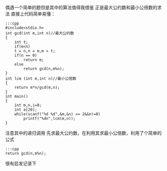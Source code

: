 <!--
.. title: 求最小公倍数（递归法）
.. slug: least-common-multiple
.. date: 2013-04-07T04:04:19+08:00
.. tags:
.. link:
.. description:
.. type: text
-->

偶遇一个简单的题但是其中的算法值得我借鉴   正是最大公约数和最小公倍数的求法  直接上代码简单易懂：

	:::cpp
	#include<stdio.h> 
	int gcd(int m,int n)//最大公约数 
	{ 
		int t; 
		if(m<n) 
		t = n,n = m,m = t; 
		if(n == 0)
			return m; 
		else
			return gcd(n,m%n); 
	} 
	int lcm (int m,int n)//最小公倍数 
	{ 
		return m*n/gcd(m,n); 
	} 
	int main() 
	{ 
		int m,n,i=0; 
		int a[20];
		while(scanf("%d %d",&m,&n) == 2&&n!=0) 
			printf("%dn",lcm(m,n));
	}

注意其中的递归调用 先求最大公约数，在利用其求最小公倍数，利用了个简单的公式

	:::cpp
	return gcd(n,m%n); 

很有启发记录下